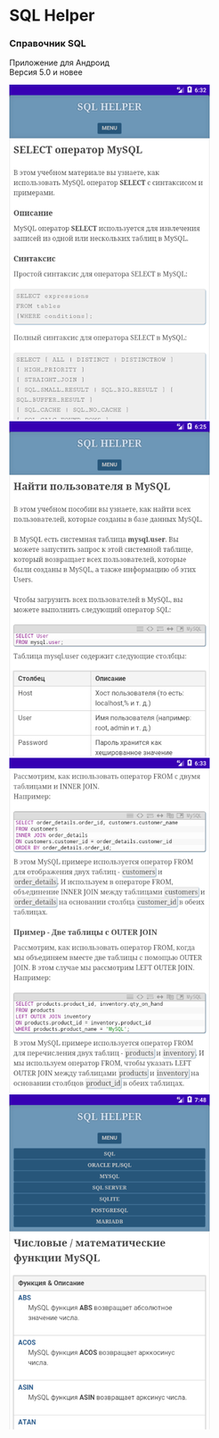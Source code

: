 # SQL Helper


### Справочник SQL

Приложение для Андроид  
Версия 5.0 и новее

<img src="img/Screenshot_1677983570.png" alt="Screenshot" width="360">
<img src="img/Screenshot_1677983148.png" alt="Screenshot" width="360">
<img src="img/Screenshot_1677983638.png" alt="Screenshot" width="360">
<img src="img/Screenshot_1677988119.png" alt="Screenshot" width="360">
